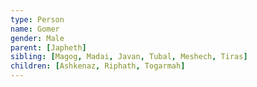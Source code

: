 ```yaml
---
type: Person
name: Gomer
gender: Male
parent: [Japheth]
sibling: [Magog, Madai, Javan, Tubal, Meshech, Tiras]
children: [Ashkenaz, Riphath, Togarmah]
---
```

